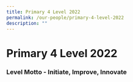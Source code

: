 ```yaml
---
title: Primary 4 Level 2022
permalink: /our-people/primary-4-level-2022
description: ""
---
```

# **Primary 4 Level 2022**

### Level Motto - Initiate, Improve, Innovate